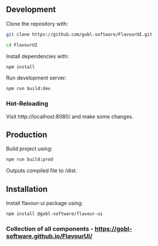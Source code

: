 ## Development

Clone the repository with:

```bash
git clone https://github.com/gobl-software/FlavourUI.git

cd FlavourUI
```

Install dependencies with:

```bash
npm install
```

Run development server:

```bash
npm run build:dev
```

### Hot-Reloading

Visit http://localhost:8080/ and make some changes.

## Production

Build project using:

```bash
npm run build:prod
```

Outputs compiled file to /dist.

## Installation

Install flavour-ui package using:

```bash
npm install @gobl-software/flavour-ui
```

### Collection of all components - https://gobl-software.github.io/FlavourUI/
